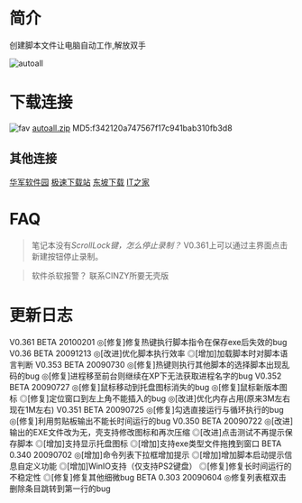 # 简介

创建脚本文件让电脑自动工作,解放双手

![autoall](https://www.cinzy.com/assets/autoall.png)

# 下载连接

![fav](https://github.com/cinzy/cinzy.github.io/assets/33305897/fa43b70f-7ca7-4899-9146-264712f50447) [autoall.zip](https://github.com/user-attachments/files/15964020/autoall.zip)
MD5:f342120a747567f17c941bab310fb3d8
## 其他连接
[华军软件园](https://m.onlinedown.net/soft/975927.htm)
[极速下载站](https://www.mydown.com/soft/254/726017754.shtml)
[东坡下载](http://www.uzzf.com/soft/467723.html)
[IT之家](https://www.ithome.com/0/008/905.htm)

# FAQ

> 笔记本没有*ScrollLock键，怎么停止录制？*
> V0.361上可以通过主界面点击新建按钮停止录制。

> 软件杀软报警？
> 联系CINZY所要无壳版

# 更新日志

V0.361  BETA 20100201
◎[修复]修复热键执行脚本指令在保存exe后失效的bug
V0.36  BETA 20091213
◎[改进]优化脚本执行效率
◎[增加]加载脚本时对脚本语言判断
V0.353 BETA 20090730
◎[修复]热键则执行其他脚本的选择脚本出现乱码的bug
◎[修复]进程移至前台则继续在XP下无法获取进程名字的bug
V0.352 BETA 20090727
◎[修复]鼠标移动到托盘图标消失的bug
◎[修复]鼠标新版本图标
◎[修复]定位窗口到左上角不能插入的bug
◎[改进]优化内存占用(原来3M左右现在1M左右)
V0.351 BETA 20090725
◎[修复]勾选直接运行与循环执行的bug
◎[修复]利用剪贴板输出不能长时间运行的bug
V0.350 BETA 20090722
◎[改进]输出的EXE文件改为无，壳支持修改图标和再次压缩
◎[改进]点击测试不再提示保存脚本
◎[增加]支持显示托盘图标
◎[增加]支持exe类型文件拖拽到窗口
BETA 0.340  20090702
◎[增加]命令列表下拉框增加提示
◎[增加]增加脚本启动提示信息自定义功能
◎[增加]WinIO支持（仅支持PS2键盘）
◎[修复]修复长时间运行的不稳定性
◎[修复]修复其他细微bug
BETA 0.303  20090604
◎修复列表框双击删除条目跳转到第一行的bug



<!-- ##{"timestamp":1264994727}## -->